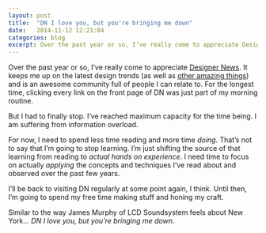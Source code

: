 ```yaml
---
layout: post
title:  "DN I love you, but you're bringing me down"
date:   2014-11-12 12:21:04
categories: blog
excerpt: Over the past year or so, I’ve really come to appreciate Designer News. It keeps me up on the latest design trends and is an awesome community full of people I can relate to. For the longest time, clicking every link on the front page of DN was just part of my morning routine.
---
```

Over the past year or so, I’ve really come to appreciate [Designer News](https://news.layervault.com/). It keeps me up on the latest design trends (as well as [other amazing things](http://www.dinostatues.com/)) and is an awesome community full of people I can relate to. For the longest time, clicking every link on the front page of DN was just part of my morning routine.

But I had to finally stop. I’ve reached maximum capacity for the time being. I am suffering from information overload. 

For now, I need to spend less time reading and more time *doing*. That’s not to say that I’m going to stop learning. I’m just shifting the source of that learning from reading to *actual hands on experience*. I need time to focus on actually *applying* the concepts and techniques I’ve read about and observed over the past few years. 

I’ll be back to visiting DN regularly at some point again, I think. Until then, I’m going to spend my free time making stuff and honing my craft.

Similar to the way James Murphy of LCD Soundsystem feels about New York... *DN I love you, but you’re bringing me down*.